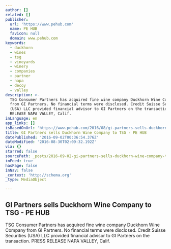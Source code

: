 ```yaml
---
author: []
related: []
publisher:
  url: 'https://www.pehub.com'
  name: PE HUB
  favicon: null
  domain: www.pehub.com
keywords:
  - duckhorn
  - wines
  - tsg
  - vineyards
  - winery
  - companies
  - partner
  - napa
  - decoy
  - valley
description: >-
  TSG Consumer Partners has acquired fine wine company Duckhorn Wine Company
  from GI Partners. No financial terms were disclosed. Credit Suisse Securities
  (USA) LLC provided financial advisor to GI Partners on the transaction. PRESS
  RELEASE NAPA VALLEY, Calif.
inLanguage: en
app_links: []
isBasedOnUrl: 'https://www.pehub.com/2016/08/gi-partners-sells-duckhorn-wine-company-to-tsg/'
title: GI Partners sells Duckhorn Wine Company to TSG - PE HUB
datePublished: '2016-09-02T00:36:54.376Z'
dateModified: '2016-08-30T02:09:32.192Z'
via: {}
starred: false
sourcePath: _posts/2016-09-02-gi-partners-sells-duckhorn-wine-company-to-tsg-pe-hub.md
inFeed: true
hasPage: false
inNav: false
_context: 'http://schema.org'
_type: MediaObject

---
```

<article style=""><h1>GI Partners sells Duckhorn Wine Company to TSG - PE HUB</h1><p>TSG Consumer Partners has acquired fine wine company Duckhorn Wine Company from GI Partners. No financial terms were disclosed. Credit Suisse Securities (USA) LLC provided financial advisor to GI Partners on the transaction. PRESS RELEASE NAPA VALLEY, Calif.</p></article>